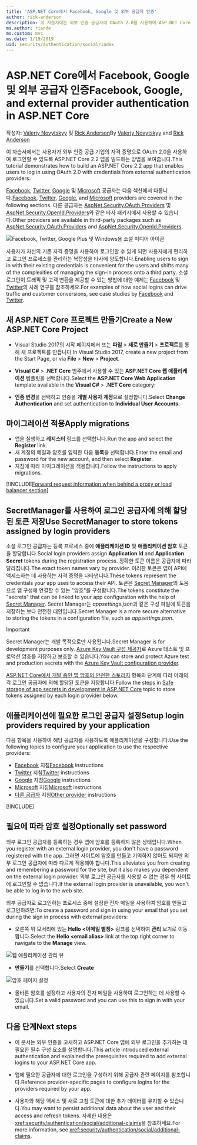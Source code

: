 ```yaml
---
title: 'ASP.NET Core에서 Facebook, Google 및 외부 공급자 인증'
author: rick-anderson
description: 이 자습서에는 외부 인증 공급자에 OAuth 2.0을 사용하여 ASP.NET Core 2.x 앱을 빌드하는 방법을 보여줍니다.
ms.author: riande
ms.custom: mvc
ms.date: 1/19/2019
uid: security/authentication/social/index
---
```

# <a name="facebook-google-and-external-provider-authentication-in-aspnet-core"></a><span data-ttu-id="f2008-103">ASP.NET Core에서 Facebook, Google 및 외부 공급자 인증</span><span class="sxs-lookup"><span data-stu-id="f2008-103">Facebook, Google, and external provider authentication in ASP.NET Core</span></span>

<span data-ttu-id="f2008-104">작성자: [Valeriy Novytskyy](https://github.com/01binary) 및 [Rick Anderson](https://twitter.com/RickAndMSFT)</span><span class="sxs-lookup"><span data-stu-id="f2008-104">By [Valeriy Novytskyy](https://github.com/01binary) and [Rick Anderson](https://twitter.com/RickAndMSFT)</span></span>

<span data-ttu-id="f2008-105">이 자습서에서는 사용자가 외부 인증 공급 기업의 자격 증명으로 OAuth 2.0을 사용하여 로그인할 수 있도록 ASP.NET Core 2.2 앱을 빌드하는 방법을 보여줍니다.</span><span class="sxs-lookup"><span data-stu-id="f2008-105">This tutorial demonstrates how to build an ASP.NET Core 2.2 app that enables users to log in using OAuth 2.0 with credentials from external authentication providers.</span></span>

<span data-ttu-id="f2008-106">[Facebook](xref:security/authentication/facebook-logins), [Twitter](xref:security/authentication/twitter-logins), [Google](xref:security/authentication/google-logins) 및 [Microsoft](xref:security/authentication/microsoft-logins) 공급자는 다음 섹션에서 다룹니다.</span><span class="sxs-lookup"><span data-stu-id="f2008-106">[Facebook](xref:security/authentication/facebook-logins), [Twitter](xref:security/authentication/twitter-logins), [Google](xref:security/authentication/google-logins), and [Microsoft](xref:security/authentication/microsoft-logins) providers are covered in the following sections.</span></span> <span data-ttu-id="f2008-107">다른 공급자는 [AspNet.Security.OAuth.Providers](https://github.com/aspnet-contrib/AspNet.Security.OAuth.Providers) 및 [AspNet.Security.OpenId.Providers](https://github.com/aspnet-contrib/AspNet.Security.OpenId.Providers)와 같은 타사 패키지에서 사용할 수 있습니다.</span><span class="sxs-lookup"><span data-stu-id="f2008-107">Other providers are available in third-party packages such as [AspNet.Security.OAuth.Providers](https://github.com/aspnet-contrib/AspNet.Security.OAuth.Providers) and [AspNet.Security.OpenId.Providers](https://github.com/aspnet-contrib/AspNet.Security.OpenId.Providers).</span></span>

![Facebook, Twitter, Google Plus 및 Windows용 소셜 미디어 아이콘](index/_static/social.png)

<span data-ttu-id="f2008-109">사용자가 자신의 기존 자격 증명을 사용하여 로그인할 수 있게 되면 사용자에게 편리하고 로그인 프로세스를 관리하는 복잡성을 타사에 양도합니다.</span><span class="sxs-lookup"><span data-stu-id="f2008-109">Enabling users to sign in with their existing credentials is convenient for the users and shifts many of the complexities of managing the sign-in process onto a third party.</span></span> <span data-ttu-id="f2008-110">소셜 로그인이 트래픽 및 고객 변환을 제공할 수 있는 방법에 대한 예제는 [Facebook](https://www.facebook.com/unsupportedbrowser) 및 [Twitter](https://dev.twitter.com/resources/case-studies)의 사례 연구를 참조하세요.</span><span class="sxs-lookup"><span data-stu-id="f2008-110">For examples of how social logins can drive traffic and customer conversions, see case studies by [Facebook](https://www.facebook.com/unsupportedbrowser) and [Twitter](https://dev.twitter.com/resources/case-studies).</span></span>

## <a name="create-a-new-aspnet-core-project"></a><span data-ttu-id="f2008-111">새 ASP.NET Core 프로젝트 만들기</span><span class="sxs-lookup"><span data-stu-id="f2008-111">Create a New ASP.NET Core Project</span></span>

* <span data-ttu-id="f2008-112">Visual Studio 2017의 시작 페이지에서 또는 **파일** > **새로 만들기** > **프로젝트**를 통해 새 프로젝트를 만듭니다.</span><span class="sxs-lookup"><span data-stu-id="f2008-112">In Visual Studio 2017, create a new project from the Start Page, or via **File** > **New** > **Project**.</span></span>

* <span data-ttu-id="f2008-113">**Visual C#** > **.NET Core** 범주에서 사용할 수 있는 **ASP.NET Core 웹 애플리케이션** 템플릿을 선택합니다.</span><span class="sxs-lookup"><span data-stu-id="f2008-113">Select the **ASP.NET Core Web Application** template available in the **Visual C#** > **.NET Core** category:</span></span>
* <span data-ttu-id="f2008-114">**인증 변경**을 선택하고 인증을 **개별 사용자 계정**으로 설정합니다.</span><span class="sxs-lookup"><span data-stu-id="f2008-114">Select **Change Authentication** and set authentication to **Individual User Accounts**.</span></span>

## <a name="apply-migrations"></a><span data-ttu-id="f2008-115">마이그레이션 적용</span><span class="sxs-lookup"><span data-stu-id="f2008-115">Apply migrations</span></span>

* <span data-ttu-id="f2008-116">앱을 실행하고 **레지스터** 링크를 선택합니다.</span><span class="sxs-lookup"><span data-stu-id="f2008-116">Run the app and select the **Register** link.</span></span>
* <span data-ttu-id="f2008-117">새 계정의 메일과 암호를 입력한 다음 **등록**을 선택합니다.</span><span class="sxs-lookup"><span data-stu-id="f2008-117">Enter the email and password for the new account, and then select **Register**.</span></span>
* <span data-ttu-id="f2008-118">지침에 따라 마이그레이션을 적용합니다.</span><span class="sxs-lookup"><span data-stu-id="f2008-118">Follow the instructions to apply migrations.</span></span>

[!INCLUDE[Forward request information when behind a proxy or load balancer section](includes/forwarded-headers-middleware.md)]

## <a name="use-secretmanager-to-store-tokens-assigned-by-login-providers"></a><span data-ttu-id="f2008-119">SecretManager를 사용하여 로그인 공급자에 의해 할당된 토큰 저장</span><span class="sxs-lookup"><span data-stu-id="f2008-119">Use SecretManager to store tokens assigned by login providers</span></span>

<span data-ttu-id="f2008-120">소셜 로그인 공급자는 등록 프로세스 중에 **애플리케이션 ID** 및 **애플리케이션 암호** 토큰을 할당합니다.</span><span class="sxs-lookup"><span data-stu-id="f2008-120">Social login providers assign **Application Id** and **Application Secret** tokens during the registration process.</span></span> <span data-ttu-id="f2008-121">정확한 토큰 이름은 공급자에 따라 달라집니다.</span><span class="sxs-lookup"><span data-stu-id="f2008-121">The exact token names vary by provider.</span></span> <span data-ttu-id="f2008-122">이러한 토큰은 앱이 API에 액세스하는 데 사용하는 자격 증명을 나타냅니다.</span><span class="sxs-lookup"><span data-stu-id="f2008-122">These tokens represent the credentials your app uses to access their API.</span></span> <span data-ttu-id="f2008-123">토큰은 [Secret Manager](xref:security/app-secrets#secret-manager)의 도움으로 앱 구성에 연결할 수 있는 "암호"를 구성합니다.</span><span class="sxs-lookup"><span data-stu-id="f2008-123">The tokens constitute the "secrets" that can be linked to your app configuration with the help of [Secret Manager](xref:security/app-secrets#secret-manager).</span></span> <span data-ttu-id="f2008-124">Secret Manager는 *appsettings.json*과 같은 구성 파일에 토큰을 저장하는 보다 안전한 대안입니다.</span><span class="sxs-lookup"><span data-stu-id="f2008-124">Secret Manager is a more secure alternative to storing the tokens in a configuration file, such as *appsettings.json*.</span></span>

> [!IMPORTANT]
> <span data-ttu-id="f2008-125">Secret Manager는 개발 목적으로만 사용됩니다.</span><span class="sxs-lookup"><span data-stu-id="f2008-125">Secret Manager is for development purposes only.</span></span> <span data-ttu-id="f2008-126">[Azure Key Vault 구성 제공자](xref:security/key-vault-configuration)로 Azure 테스트 및 프로덕션 암호를 저장하고 보호할 수 있습니다.</span><span class="sxs-lookup"><span data-stu-id="f2008-126">You can store and protect Azure test and production secrets with the [Azure Key Vault configuration provider](xref:security/key-vault-configuration).</span></span>

<span data-ttu-id="f2008-127">[ASP.NET Core에서 개발 중인 앱 암호의 안전한 스토리지](xref:security/app-secrets) 항목의 단계에 따라 아래의 각 로그인 공급자에 의해 할당된 토큰을 저장합니다.</span><span class="sxs-lookup"><span data-stu-id="f2008-127">Follow the steps in [Safe storage of app secrets in development in ASP.NET Core](xref:security/app-secrets) topic to store tokens assigned by each login provider below.</span></span>

## <a name="setup-login-providers-required-by-your-application"></a><span data-ttu-id="f2008-128">애플리케이션에 필요한 로그인 공급자 설정</span><span class="sxs-lookup"><span data-stu-id="f2008-128">Setup login providers required by your application</span></span>

<span data-ttu-id="f2008-129">다음 항목을 사용하여 해당 공급자를 사용하도록 애플리케이션을 구성합니다.</span><span class="sxs-lookup"><span data-stu-id="f2008-129">Use the following topics to configure your application to use the respective providers:</span></span>

* <span data-ttu-id="f2008-130">[Facebook](xref:security/authentication/facebook-logins) 지침</span><span class="sxs-lookup"><span data-stu-id="f2008-130">[Facebook](xref:security/authentication/facebook-logins) instructions</span></span>
* <span data-ttu-id="f2008-131">[Twitter](xref:security/authentication/twitter-logins) 지침</span><span class="sxs-lookup"><span data-stu-id="f2008-131">[Twitter](xref:security/authentication/twitter-logins) instructions</span></span>
* <span data-ttu-id="f2008-132">[Google](xref:security/authentication/google-logins) 지침</span><span class="sxs-lookup"><span data-stu-id="f2008-132">[Google](xref:security/authentication/google-logins) instructions</span></span>
* <span data-ttu-id="f2008-133">[Microsoft](xref:security/authentication/microsoft-logins) 지침</span><span class="sxs-lookup"><span data-stu-id="f2008-133">[Microsoft](xref:security/authentication/microsoft-logins) instructions</span></span>
* <span data-ttu-id="f2008-134">[다른 공급자](xref:security/authentication/otherlogins) 지침</span><span class="sxs-lookup"><span data-stu-id="f2008-134">[Other provider](xref:security/authentication/otherlogins) instructions</span></span>

[!INCLUDE[](includes/chain-auth-providers.md)]

## <a name="optionally-set-password"></a><span data-ttu-id="f2008-135">필요에 따라 암호 설정</span><span class="sxs-lookup"><span data-stu-id="f2008-135">Optionally set password</span></span>

<span data-ttu-id="f2008-136">외부 로그인 공급자를 등록하는 경우 앱에 암호를 등록하지 않은 상태입니다.</span><span class="sxs-lookup"><span data-stu-id="f2008-136">When you register with an external login provider, you don't have a password registered with the app.</span></span> <span data-ttu-id="f2008-137">그러면 사이트에 암호를 만들고 기억하지 않아도 되지만 외부 로그인 공급자에 따라 다르게 적용해야 합니다.</span><span class="sxs-lookup"><span data-stu-id="f2008-137">This alleviates you from creating and remembering a password for the site, but it also makes you dependent on the external login provider.</span></span> <span data-ttu-id="f2008-138">외부 로그인 공급자를 사용할 수 없는 경우 웹 사이트에 로그인할 수 없습니다.</span><span class="sxs-lookup"><span data-stu-id="f2008-138">If the external login provider is unavailable, you won't be able to log in to the web site.</span></span>

<span data-ttu-id="f2008-139">외부 공급자로 로그인하는 프로세스 중에 설정한 전자 메일을 사용하여 암호를 만들고 로그인하려면:</span><span class="sxs-lookup"><span data-stu-id="f2008-139">To create a password and sign in using your email that you set during the sign in process with external providers:</span></span>

* <span data-ttu-id="f2008-140">오른쪽 위 모서리에 있는 **Hello &lt;이메일 별칭&gt;** 링크를 선택하여 **관리** 보기로 이동합니다.</span><span class="sxs-lookup"><span data-stu-id="f2008-140">Select the **Hello &lt;email alias&gt;** link at the top right corner to navigate to the **Manage** view.</span></span>

![웹 애플리케이션 관리 뷰](index/_static/pass1a.png)

* <span data-ttu-id="f2008-142">**만들기**를 선택합니다.</span><span class="sxs-lookup"><span data-stu-id="f2008-142">Select **Create**</span></span>

![암호 페이지 설정](index/_static/pass2a.png)

* <span data-ttu-id="f2008-144">올바른 암호를 설정하고 사용자의 전자 메일을 사용하여 로그인하는 데 사용할 수 있습니다.</span><span class="sxs-lookup"><span data-stu-id="f2008-144">Set a valid password and you can use this to sign in with your email.</span></span>

## <a name="next-steps"></a><span data-ttu-id="f2008-145">다음 단계</span><span class="sxs-lookup"><span data-stu-id="f2008-145">Next steps</span></span>

* <span data-ttu-id="f2008-146">이 문서는 외부 인증을 고새하고 ASP.NET Core 앱에 외부 로그인을 추가하는 데 필요한 필수 구성 요소를 설명합니다.</span><span class="sxs-lookup"><span data-stu-id="f2008-146">This article introduced external authentication and explained the prerequisites required to add external logins to your ASP.NET Core app.</span></span>

* <span data-ttu-id="f2008-147">앱에 필요한 공급자에 대한 로그인을 구성하기 위해 공급자 관련 페이지를 참조합니다.</span><span class="sxs-lookup"><span data-stu-id="f2008-147">Reference provider-specific pages to configure logins for the providers required by your app.</span></span>

* <span data-ttu-id="f2008-148">사용자와 해당 액세스 및 새로 고침 토큰에 대한 추가 데이터를 유지할 수 있습니다.</span><span class="sxs-lookup"><span data-stu-id="f2008-148">You may want to persist additional data about the user and their access and refresh tokens.</span></span> <span data-ttu-id="f2008-149">자세한 내용은 <xref:security/authentication/social/additional-claims>을 참조하세요.</span><span class="sxs-lookup"><span data-stu-id="f2008-149">For more information, see <xref:security/authentication/social/additional-claims>.</span></span>
